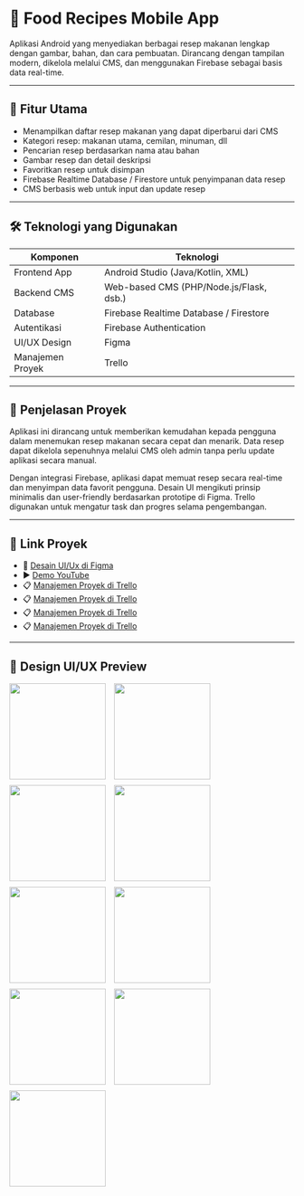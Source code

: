 # 🍲 Food Recipes Mobile App

Aplikasi Android yang menyediakan berbagai resep makanan lengkap dengan gambar, bahan, dan cara pembuatan. 
Dirancang dengan tampilan modern, dikelola melalui CMS, dan menggunakan Firebase sebagai basis data real-time.

---

## 📱 Fitur Utama

- Menampilkan daftar resep makanan yang dapat diperbarui dari CMS
- Kategori resep: makanan utama, cemilan, minuman, dll
- Pencarian resep berdasarkan nama atau bahan
- Gambar resep dan detail deskripsi
- Favoritkan resep untuk disimpan
- Firebase Realtime Database / Firestore untuk penyimpanan data resep
- CMS berbasis web untuk input dan update resep

---

## 🛠️ Teknologi yang Digunakan

| Komponen       | Teknologi                                  |
|----------------|---------------------------------------------|
| Frontend App   | Android Studio (Java/Kotlin, XML)          |
| Backend CMS    | Web-based CMS (PHP/Node.js/Flask, dsb.)    |
| Database       | Firebase Realtime Database / Firestore     |
| Autentikasi    | Firebase Authentication                    |
| UI/UX Design   | Figma                                       |
| Manajemen Proyek | Trello                                    |

---

## 📌 Penjelasan Proyek

Aplikasi ini dirancang untuk memberikan kemudahan kepada pengguna dalam menemukan resep makanan secara cepat dan menarik. 
Data resep dapat dikelola sepenuhnya melalui CMS oleh admin tanpa perlu update aplikasi secara manual.

Dengan integrasi Firebase, aplikasi dapat memuat resep secara real-time dan menyimpan data favorit pengguna. 
Desain UI mengikuti prinsip minimalis dan user-friendly berdasarkan prototipe di Figma. Trello digunakan untuk mengatur task dan progres selama pengembangan.

---

## 🔗 Link Proyek

- 🎨 [Desain UI/Ux di Figma](https://www.figma.com/design/U5Xt31iWHtsIlumyWy47Vj/Mobile_Recipes?node-id=64-1760&p=f&t=R4LpldI4Gv3b9DMj-0)
- ▶️ [Demo YouTube](https://youtu.be/e4Ca13SA-oQ)
- 📋 [Manajemen Proyek di Trello]([https://trello.com/b/link-proyek](https://trello.com/b/ERhCDkA9/mobile-project))
- 📋 [Manajemen Proyek di Trello]([https://trello.com/b/link-proyek](https://trello.com/b/HZuh5Tyn/project-mobile))
- 📋 [Manajemen Proyek di Trello]([https://trello.com/b/link-proyek](https://trello.com/b/xkyXtSbo/project-mobile))
- 📋 [Manajemen Proyek di Trello]([https://trello.com/b/link-proyek](https://trello.com/b/Ed8bURZo/project-mobile))

---

## 🧱 Design UI/UX Preview

<p align="center" style="display: flex; flex-wrap: wrap; align-items: flex-start; gap: 10px;">
  <img src="Mobile_Ux/Log1.png" width="170" style="vertical-align: top; margin-right: 5px;"/>
  <img src="Mobile_Ux/login.png" width="170" style="vertical-align: top; margin-right: 5px;"/>
  <img src="Mobile_Ux/regis.png" width="170" style="vertical-align: top; margin-right: 5px;"/>
  <img src="Mobile_Ux/Home.png" width="170" style="vertical-align: top; margin-right: 5px;"/>
  <img src="Mobile_Ux/Favorit.png" width="170" style="vertical-align: top; margin-right: 5px;"/>
  <img src="Mobile_Ux/profile.png" width="170" style="vertical-align: top; margin-right: 5px;"/>
  <img src="Mobile_Ux/isi resep.png" width="170" style="vertical-align: top; margin-right: 5px;"/>
  <img src="Mobile_Ux/upload resep.png" width="170" style="vertical-align: top; margin-right: 5px;"/>
  <img src="Mobile_Ux/upload succes.png" width="170" style="vertical-align: top;"/>
</p>





